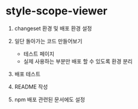 # style-scope-viewer

1. changeset 환경 및 배포 환경 설정

2. 일단 돌아가는 코드 만들어보기
   - 테스트 페이지
   - 실제 사용하는 부분만 배포 할 수 있도록 환경 분리
3. 배포 테스트

4. README 작성

5. npm 배포 관련된 문서에도 설정
